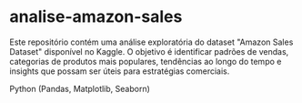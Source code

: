 # analise-amazon-sales
Este repositório contém uma análise exploratória do dataset "Amazon Sales Dataset" disponível no Kaggle. O objetivo é identificar padrões de vendas, categorias de produtos mais populares, tendências ao longo do tempo e insights que possam ser úteis para estratégias comerciais.

Python (Pandas, Matplotlib, Seaborn)
